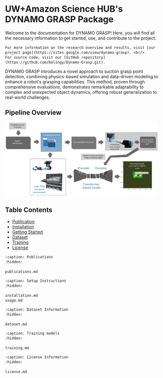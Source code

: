 # UW+Amazon Science HUB's DYNAMO GRASP Package

Welcome to the documentation for DYNAMO GRASP! Here, you will find all the necessary information to get started, use, and contribute to the project.


```{note}
For more information on the research overview and results, visit [our project page](https://sites.google.com/view/dynamo-grasp). <br/>
For source code, visit our [GitHub repository](https://github.com/bolingy/Dynamo-Grasp.git).
```

DYNAMO GRASP introduces a novel approach to suction grasp point detection, combining physics-based simulation and data-driven modeling to enhance a robot's grasping capabilities. This method, proven through comprehensive evaluations, demonstrates remarkable adaptability to complex and unexpected object dynamics, offering robust generalization to real-world challenges.

## Pipeline Overview

![DYNAMO GRASP Pipeline](Images/DynamoGrasp_pipeline.png)


## Table Contents

 - [Publication](publications.md) <br/>
 - [Installation](installation.md) <br/>
 - [Getting Started](usage.md) <br/>
 - [Dataset](dataset.md) <br/>
 - [Training](training.md) <br/>
 - [License](license.md) <br/>


```{toctree}
:caption: Publications
:hidden:

publications.md

```

```{toctree}
:caption: Setup Instructions
:hidden:

installation.md
usage.md

```

```{toctree}
:caption: Dataset Information
:hidden:

dataset.md

```

```{toctree}
:caption: Training models
:hidden:

training.md

```

```{toctree}
:caption: License Information
:hidden:

license.md

```